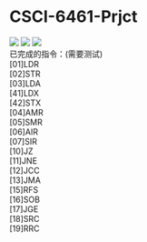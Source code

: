 # CSCI-6461-Prjct
<a target="_blank" href=""><img src="https://img.shields.io/jenkins/s/https/jenkins.qa.ubuntu.com/view/Precise/view/All%20Precise/job/precise-desktop-amd64_default.svg"></a>
<a target="_blank" href=""><img src="https://img.shields.io/badge/Status-Need%20help-red.svg"></a>
<a target="_blank" href=""><img src="https://img.shields.io/badge/Coverage-15%25-yellow.svg"></a><br>
已完成的指令：(需要测试)<br>
[01]LDR<br>
[02]STR<br>
[03]LDA<br>
[41]LDX<br>
[42]STX<br>
[04]AMR<br>
[05]SMR<br>
[06]AIR<br>
[07]SIR<br>
[10]JZ<br>
[11]JNE<br>
[12]JCC<br>
[13]JMA<br>
[15]RFS<br>
[16]SOB<br>
[17]JGE<br>
[18]SRC<br>
[19]RRC<br>

